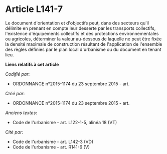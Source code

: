 # Article L141-7

Le document d'orientation et d'objectifs peut, dans des secteurs qu'il délimite en prenant en compte leur desserte par les
transports collectifs, l'existence d'équipements collectifs et des protections environnementales ou agricoles, déterminer la
valeur au-dessous de laquelle ne peut être fixée la densité maximale de construction résultant de l'application de l'ensemble
des règles définies par le plan local d'urbanisme ou du document en tenant lieu.

**Liens relatifs à cet article**

_Codifié par_:

  - ORDONNANCE n°2015-1174 du 23 septembre 2015 - art.

_Créé par_:

  - ORDONNANCE n°2015-1174 du 23 septembre 2015 - art.

_Anciens textes_:

  - Code de l'urbanisme - art. L122-1-5, alinéa 18 (VT)

_Cité par_:

  - Code de l'urbanisme - art. L142-3 (VD)
  - Code de l'urbanisme - art. R141-6 (V)
